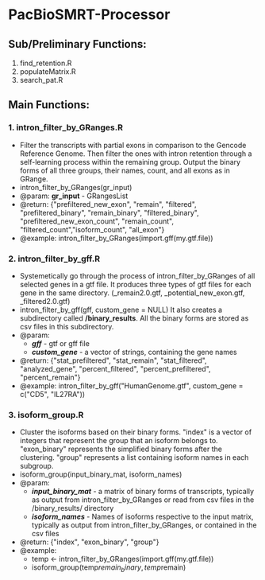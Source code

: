 # PacBioSMRT-Processor

## Sub/Preliminary Functions: <br />
1. find_retention.R <br />
2. populateMatrix.R <br />
3. search_pat.R <br />

## Main Functions:<br />
### 1. intron_filter_by_GRanges.R <br />
- Filter the transcripts with partial exons in comparison to the Gencode Reference Genome. Then filter the ones with intron retention through a self-learning process within the remaining group. Output the binary forms of all three groups, their names, count, and all exons as in GRange.
- intron_filter_by_GRanges(gr_input)
- @param: **gr_input** - GRangesList
- @return: {"prefiltered_new_exon", "remain", "filtered", "prefiltered_binary", "remain_binary", "filtered_binary",
       "prefiltered_new_exon_count", "remain_count", "filtered_count","isoform_count", "all_exon"}
- @example: intron_filter_by_GRanges(import.gff(my.gtf.file))

### 2. intron_filter_by_gff.R <br />
- Systemetically go through the process of intron_filter_by_GRanges of all selected genes in a gtf file. It produces three types of gtf files for each gene in the same directory. (_remain2.0.gtf, _potential_new_exon.gtf, _filtered2.0.gtf)
- intron_filter_by_gff(gff, custom_gene = NULL) It also creates a subdirectory called **/binary_results**. All the binary forms are stored as csv files in this subdirectory.
- @param: 
  - **_gff_** - gtf or gff file
  - **_custom_gene_** - a vector of strings, containing the gene names
- @return: {"stat_prefiltered", "stat_remain", "stat_filtered",
       "analyzed_gene", "percent_filtered",
       "percent_prefiltered", "percent_remain"}
- @example: intron_filter_by_gff("HumanGenome.gtf", custom_gene = c("CD5", "IL27RA"))

### 3. isoform_group.R <br />
- Cluster the isoforms based on their binary forms. "index" is a vector of integers that represent the group that an isoform belongs to. "exon_binary" represents the simplified binary forms after the clustering. "group" represents a list containing isoform names in each subgroup. 
- isoform_group(input_binary_mat, isoform_names)
- @param: 
  - **_input_binary_mat_** - a matrix of binary forms of transcripts, typically as output from intron_filter_by_GRanges or read from csv files in the /binary_results/ directory
  - **_isoform_names_** - Names of isoforms respective to the input matrix, typically as output from intron_filter_by_GRanges, or contained in the csv files
- @return: {"index", "exon_binary", "group"}
- @example: 
  - temp <- intron_filter_by_GRanges(import.gff(my.gtf.file))
  - isoform_group(temp$remain_binary, temp$remain)
